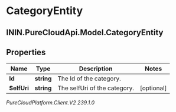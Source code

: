 # CategoryEntity

## ININ.PureCloudApi.Model.CategoryEntity

## Properties

|Name | Type | Description | Notes|
|------------ | ------------- | ------------- | -------------|
| **Id** | **string** | The Id of the category. | |
| **SelfUri** | **string** | The selfUri of the category. | [optional] |



_PureCloudPlatform.Client.V2 239.1.0_
